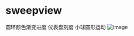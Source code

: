 # sweepview
圆环颜色渐变进度 仪表盘刻度 小球圆形运动
![image](https://github.com/zhanghehe/sweepview0/blob/master/app/demogif2.gif)
